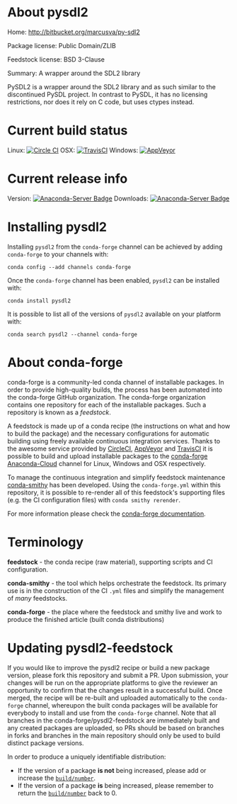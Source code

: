 About pysdl2
============

Home: http://bitbucket.org/marcusva/py-sdl2

Package license: Public Domain/ZLIB

Feedstock license: BSD 3-Clause

Summary: A wrapper around the SDL2 library

PySDL2 is a wrapper around the SDL2 library and as such similar to the
discontinued PySDL project. In contrast to PySDL, it has no licensing
restrictions, nor does it rely on C code, but uses ctypes instead.


Current build status
====================

Linux: [![Circle CI](https://circleci.com/gh/conda-forge/pysdl2-feedstock.svg?style=shield)](https://circleci.com/gh/conda-forge/pysdl2-feedstock)
OSX: [![TravisCI](https://travis-ci.org/conda-forge/pysdl2-feedstock.svg?branch=master)](https://travis-ci.org/conda-forge/pysdl2-feedstock)
Windows: [![AppVeyor](https://ci.appveyor.com/api/projects/status/github/conda-forge/pysdl2-feedstock?svg=True)](https://ci.appveyor.com/project/conda-forge/pysdl2-feedstock/branch/master)

Current release info
====================
Version: [![Anaconda-Server Badge](https://anaconda.org/conda-forge/pysdl2/badges/version.svg)](https://anaconda.org/conda-forge/pysdl2)
Downloads: [![Anaconda-Server Badge](https://anaconda.org/conda-forge/pysdl2/badges/downloads.svg)](https://anaconda.org/conda-forge/pysdl2)

Installing pysdl2
=================

Installing `pysdl2` from the `conda-forge` channel can be achieved by adding `conda-forge` to your channels with:

```
conda config --add channels conda-forge
```

Once the `conda-forge` channel has been enabled, `pysdl2` can be installed with:

```
conda install pysdl2
```

It is possible to list all of the versions of `pysdl2` available on your platform with:

```
conda search pysdl2 --channel conda-forge
```


About conda-forge
=================

conda-forge is a community-led conda channel of installable packages.
In order to provide high-quality builds, the process has been automated into the
conda-forge GitHub organization. The conda-forge organization contains one repository
for each of the installable packages. Such a repository is known as a *feedstock*.

A feedstock is made up of a conda recipe (the instructions on what and how to build
the package) and the necessary configurations for automatic building using freely
available continuous integration services. Thanks to the awesome service provided by
[CircleCI](https://circleci.com/), [AppVeyor](http://www.appveyor.com/)
and [TravisCI](https://travis-ci.org/) it is possible to build and upload installable
packages to the [conda-forge](https://anaconda.org/conda-forge)
[Anaconda-Cloud](http://docs.anaconda.org/) channel for Linux, Windows and OSX respectively.

To manage the continuous integration and simplify feedstock maintenance
[conda-smithy](http://github.com/conda-forge/conda-smithy) has been developed.
Using the ``conda-forge.yml`` within this repository, it is possible to re-render all of
this feedstock's supporting files (e.g. the CI configuration files) with ``conda smithy rerender``.

For more information please check the [conda-forge documentation](https://conda-forge.org/docs/).

Terminology
===========

**feedstock** - the conda recipe (raw material), supporting scripts and CI configuration.

**conda-smithy** - the tool which helps orchestrate the feedstock.
                   Its primary use is in the construction of the CI ``.yml`` files
                   and simplify the management of *many* feedstocks.

**conda-forge** - the place where the feedstock and smithy live and work to
                  produce the finished article (built conda distributions)


Updating pysdl2-feedstock
=========================

If you would like to improve the pysdl2 recipe or build a new
package version, please fork this repository and submit a PR. Upon submission,
your changes will be run on the appropriate platforms to give the reviewer an
opportunity to confirm that the changes result in a successful build. Once
merged, the recipe will be re-built and uploaded automatically to the
`conda-forge` channel, whereupon the built conda packages will be available for
everybody to install and use from the `conda-forge` channel.
Note that all branches in the conda-forge/pysdl2-feedstock are
immediately built and any created packages are uploaded, so PRs should be based
on branches in forks and branches in the main repository should only be used to
build distinct package versions.

In order to produce a uniquely identifiable distribution:
 * If the version of a package **is not** being increased, please add or increase
   the [``build/number``](http://conda.pydata.org/docs/building/meta-yaml.html#build-number-and-string).
 * If the version of a package **is** being increased, please remember to return
   the [``build/number``](http://conda.pydata.org/docs/building/meta-yaml.html#build-number-and-string)
   back to 0.